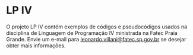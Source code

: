 # LP IV
O projeto LP IV contém exemplos de códigos e pseudocódigos usados na disciplina de Linguagem de Programação IV ministrada na Fatec Praia Grande. Envie um e-mail para leonardo.villani@fatec.sp.gov.br se desejar obter mais informações.
